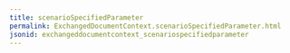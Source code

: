 ```yaml
---
title: scenarioSpecifiedParameter
permalink: ExchangedDocumentContext.scenarioSpecifiedParameter.html
jsonid: exchangeddocumentcontext_scenariospecifiedparameter
---
```

